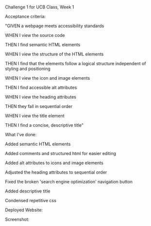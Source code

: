 Challenge 1 for UCB Class, Week 1





Acceptance criteria:

"GIVEN a webpage meets accessibility standards

WHEN I view the source code

THEN I find semantic HTML elements

WHEN I view the structure of the HTML elements

THEN I find that the elements follow a logical structure independent of styling and positioning

WHEN I view the icon and image elements

THEN I find accessible alt attributes

WHEN I view the heading attributes

THEN they fall in sequential order

WHEN I view the title element

THEN I find a concise, descriptive title"

What I've done:

Added semantic HTML elements

Added comments and structured html for easier editing

Added alt attributes to icons and image elements

Adjusted the heading attributes to sequential order

Fixed the broken 'search engine optimization' navigation button 

Added descriptive title 

Condensed repetitive css 

Deployed Website:

Screenshot:
